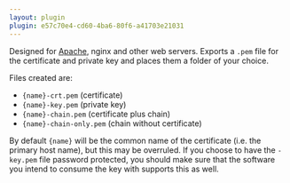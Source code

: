 ```yaml
---
layout: plugin
plugin: e57c70e4-cd60-4ba6-80f6-a41703e21031
---
```

Designed for [Apache](/manual/advanced-use/examples/apache), nginx and other web servers. 
Exports a `.pem` file for the certificate and private key and places them a folder of your choice.

Files created are:
- `{name}-crt.pem` (certificate)
- `{name}-key.pem` (private key)
- `{name}-chain.pem` (certificate plus chain)
- `{name}-chain-only.pem` (chain without certificate)

By default `{name}` will be the common name of the certificate (i.e. the primary host 
name), but this may be overruled. If you choose to have the `-key.pem` file password 
protected, you should make sure that the software you intend to consume the key with 
supports this as well.